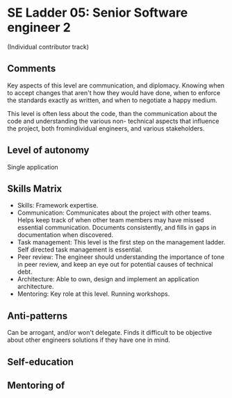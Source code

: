 # SE Ladder 05: Senior Software engineer 2
(Individual contributor track)

## Comments
Key aspects of this level are communication, and diplomacy. Knowing when to accept changes that aren't how they would have done, when to enforce the standards exactly as written, and when to negotiate a happy medium.

This level is often less about the code, than the communication about the code and understanding the various non- technical aspects that influence the project, both fromindividual engineers, and various stakeholders.

## Level of autonomy
Single application

## Skills Matrix
* Skills: Framework expertise.
* Communication: Communicates about the project with other teams. Helps keep track of when other team members may have missed essential communication. Documents consistently, and fills in gaps in documentation when discovered.
* Task management: This level is the first step on the management ladder. Self directed task management is essential.
* Peer review: The engineer should understanding the importance of tone in peer review, and keep an eye out for potential causes of technical debt.
* Architecture: Able to own, design and implement an application architecture.
* Mentoring: Key role at this level. Running workshops.

## Anti-patterns
Can be arrogant, and/or won't delegate. Finds it difficult to be objective about other engineers solutions if they have one in mind.

## Self-education

## Mentoring of

